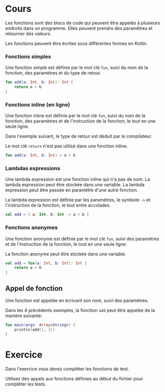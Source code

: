 # Cours

Les fonctions sont des blocs de code qui peuvent être appelés à plusieurs endroits dans un programme. Elles peuvent prendre des paramètres et retourner des valeurs.

Les fonctions peuvent être écrites sous différentes formes en Kotlin.

### Fonctions simples
Une fonction simple est définie par le mot clé `fun`, suivi du nom de la fonction, des paramètres et du type de retour.

```kotlin
fun add(a: Int, b: Int): Int {
    return a + b
}
```

### Fonctions inline (en ligne)
Une fonction inline est définie par le mot clé `fun`, suivi du nom de la fonction, des paramètres et de l'instruction de la fonction, le tout en une seule ligne.

Dans l'exemple suivant, le type de retour est déduit par le compilateur.

Le mot clé `return` n'est pas utilisé dans une fonction inline.

```kotlin
fun add(a: Int, b: Int) = a + b
```

### Lambdas expressions
Une lambda expression est une fonction inline qui n'a pas de nom. 
La lambda expression peut être stockée dans une variable.
La lambda expression peut être passée en paramètre d'une autre fonction.

La lambda expression est définie par les paramètres, le symbole `->` et l'instruction de la fonction, le tout entre accolades.

```kotlin
val add = { a: Int, b: Int -> a + b }
```

### Fonctions anonymes
Une fonction anonyme est définie par le mot clé `fun`, suivi des paramètres et de l'instruction de la fonction, le tout en une seule ligne.

La fonction anonyme peut être stockée dans une variable.

```kotlin
val add = fun(a: Int, b: Int): Int {
    return a + b
}
```

## Appel de fonction
Une fonction est appelée en écrivant son nom, suivi des paramètres.

Dans les 4 précédents exemples, la fonction `add` peut être appelée de la manière suivante:

```kotlin
fun main(args: Array<String>) {
    println(add(1, 2))
}
```

# Exercice

Dans l'exercice vous devez compléter les fonctions de test. 

Utilisez des appels aux fonctions définies au début du fichier pour compléter les tests.

